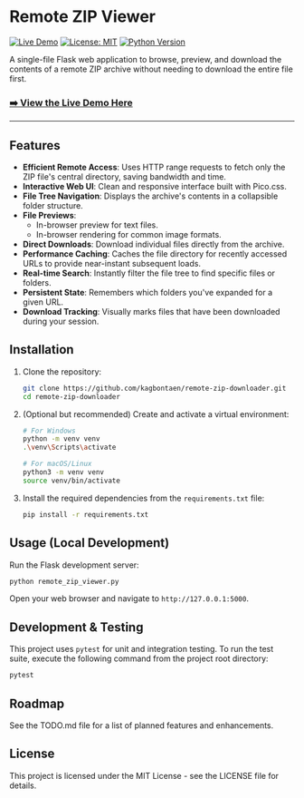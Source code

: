 # Remote ZIP Viewer

[![Live Demo](https://img.shields.io/badge/Live_Demo-Visit-brightgreen)](https://remote-zip-downloader.onrender.com/)
[![License: MIT](https://img.shields.io/badge/License-MIT-yellow.svg)](https://opensource.org/licenses/MIT)
[![Python Version](https://img.shields.io/badge/python-3.7%2B-blue)](https://www.python.org/)

A single-file Flask web application to browse, preview, and download the contents of a remote ZIP archive without needing to download the entire file first.

### [➡️ View the Live Demo Here](https://remote-zip-downloader.onrender.com/)

---

## Features

-   **Efficient Remote Access**: Uses HTTP range requests to fetch only the ZIP file's central directory, saving bandwidth and time.
-   **Interactive Web UI**: Clean and responsive interface built with Pico.css.
-   **File Tree Navigation**: Displays the archive's contents in a collapsible folder structure.
-   **File Previews**:
    -   In-browser preview for text files.
    -   In-browser rendering for common image formats.
-   **Direct Downloads**: Download individual files directly from the archive.
-   **Performance Caching**: Caches the file directory for recently accessed URLs to provide near-instant subsequent loads.
-   **Real-time Search**: Instantly filter the file tree to find specific files or folders.
-   **Persistent State**: Remembers which folders you've expanded for a given URL.
-   **Download Tracking**: Visually marks files that have been downloaded during your session.

## Installation

1.  Clone the repository:
    ```sh
    git clone https://github.com/kagbontaen/remote-zip-downloader.git
    cd remote-zip-downloader
    ```

2.  (Optional but recommended) Create and activate a virtual environment:
    ```sh
    # For Windows
    python -m venv venv
    .\venv\Scripts\activate

    # For macOS/Linux
    python3 -m venv venv
    source venv/bin/activate
    ```

3.  Install the required dependencies from the `requirements.txt` file:
    ```sh
    pip install -r requirements.txt
    ```

## Usage (Local Development)

Run the Flask development server:
```sh
python remote_zip_viewer.py
```

Open your web browser and navigate to `http://127.0.0.1:5000`.

## Development & Testing

This project uses `pytest` for unit and integration testing. To run the test suite, execute the following command from the project root directory:

```sh
pytest
```

## Roadmap

See the TODO.md file for a list of planned features and enhancements.

## License

This project is licensed under the MIT License - see the LICENSE file for details.